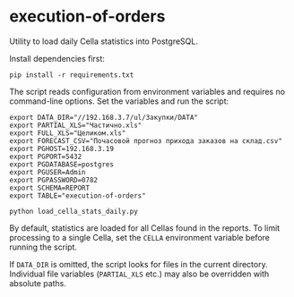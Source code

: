 # execution-of-orders

Utility to load daily Cella statistics into PostgreSQL.

Install dependencies first:

```
pip install -r requirements.txt
```

The script reads configuration from environment variables and requires no
command-line options. Set the variables and run the script:

```
export DATA_DIR="//192.168.3.7/ul/Закупки/DATA"
export PARTIAL_XLS="Частично.xls"
export FULL_XLS="Целиком.xls"
export FORECAST_CSV="Почасовой прогноз прихода заказов на склад.csv"
export PGHOST=192.168.3.19
export PGPORT=5432
export PGDATABASE=postgres
export PGUSER=Admin
export PGPASSWORD=0782
export SCHEMA=REPORT
export TABLE="execution-of-orders"

python load_cella_stats_daily.py
```

By default, statistics are loaded for all Cellas found in the reports. To limit
processing to a single Cella, set the ``CELLA`` environment variable before
running the script.

If ``DATA_DIR`` is omitted, the script looks for files in the current
directory. Individual file variables (``PARTIAL_XLS`` etc.) may also be
overridden with absolute paths.

